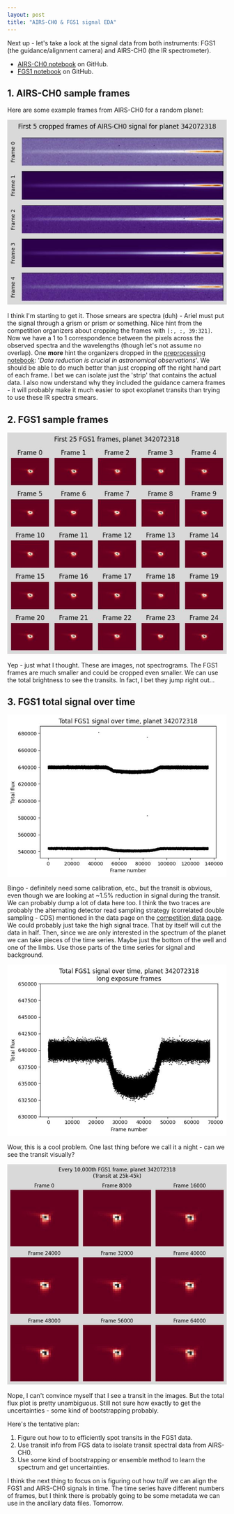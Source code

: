 ```yaml
---
layout: post
title: "AIRS-CH0 & FGS1 signal EDA"
---
```


Next up - let's take a look at the signal data from both instruments: FGS1 (the guidance/alignment camera) and AIRS-CH0 (the IR spectrometer).

- [AIRS-CH0 notebook](https://github.com/gperdrizet/ariel-data-challenge/blob/main/notebooks/01.3-AIRS_signal.ipynb) on GitHub.
- [FGS1 notebook](https://github.com/gperdrizet/ariel-data-challenge/blob/main/notebooks/01.4-FGS1_signal.ipynb) on GitHub.

## 1. AIRS-CH0 sample frames

Here are some example frames from AIRS-CH0 for a random planet:

<p align="center">
  <img src="https://raw.githubusercontent.com/gperdrizet/ariel-data-challenge/refs/heads/main/figures/EDA/01.3-AIRS_sample_frames.jpg" alt="AIRS-CH0 sample frames">
</p>

I think I'm starting to get it. Those smears are spectra (duh) - Ariel must put the signal through a grism or prism or something. Nice hint from the competition organizers about cropping the frames with `[:, :, 39:321]`. Now we have a 1 to 1 correspondence between the pixels across the observed spectra and the wavelengths (though let's not assume no overlap). One **more** hint the organizers dropped in the [preprocessing notebook](https://www.kaggle.com/code/gordonyip/calibrating-and-binning-ariel-data): '*Data reduction is crucial in astronomical observations*'. We should be able to do much better than just cropping off the right hand part of each frame. I bet we can isolate just the 'strip' that contains the actual data. I also now understand why they included the guidance camera frames - it will probably make it much easier to spot exoplanet transits than trying to use these IR spectra smears.

## 2. FGS1 sample frames

<p align="center">
  <img src="https://raw.githubusercontent.com/gperdrizet/ariel-data-challenge/refs/heads/main/figures/EDA/01.4.1-FGS1_sample_frames.jpg" alt="FGS1 sample frames">
</p>

Yep - just what I thought. These are images, not spectrograms. The FGS1 frames are much smaller and could be cropped even smaller. We can use the total brightness to see the transits. In fact, I bet they jump right out...

## 3. FGS1 total signal over time

<p align="center">
  <img src="https://raw.githubusercontent.com/gperdrizet/ariel-data-challenge/refs/heads/main/figures/EDA/01.4.2-example_raw_transit.jpg" alt="Example exoplanet transit in total signal data">
</p>

Bingo - definitely need some calibration, etc., but the transit is obvious, even though we are looking at ~1.5% reduction in signal during the transit. We can probably dump a lot of data here too. I think the two traces are probably the alternating detector read sampling strategy (correlated double sampling - CDS) mentioned in the data page on the [competition data page](https://www.kaggle.com/competitions/ariel-data-challenge-2025/data). We could probably just take the high signal trace. That by itself will cut the data in half. Then, since we are only interested in the spectrum of the planet we can take pieces of the time series. Maybe just the bottom of the well and one of the limbs. Use those parts of the time series for signal and background.

<p align="center">
  <img src="https://raw.githubusercontent.com/gperdrizet/ariel-data-challenge/refs/heads/main/figures/EDA/01.4.3-transit_high_trace.jpg" alt="Example exoplanet transit in total signal data, high signal trace only">
</p>

Wow, this is a cool problem. One last thing before we call it a night - can we see the transit visually?

<p align="center">
  <img src="https://raw.githubusercontent.com/gperdrizet/ariel-data-challenge/refs/heads/main/figures/EDA/01.4.4-example_transit_frames.jpg" alt="Selected frames from exoplanet transit">
</p>

Nope, I can't convince myself that I see a transit in the images. But the total flux plot is pretty unambiguous. Still not sure how exactly to get the uncertainties - some kind of bootstrapping probably.

Here's the tentative plan:

1. Figure out how to to efficiently spot transits in the FGS1 data.
2. Use transit info from FGS data to isolate transit spectral data from AIRS-CH0.
3. Use some kind of bootstrapping or ensemble method to learn the spectrum and get uncertainties.

I think the next thing to focus on is figuring out how to/if we can align the FGS1 and AIRS-CH0 signals in time. The time series have different numbers of frames, but I think there is probably going to be some metadata we can use in the ancillary data files. Tomorrow.